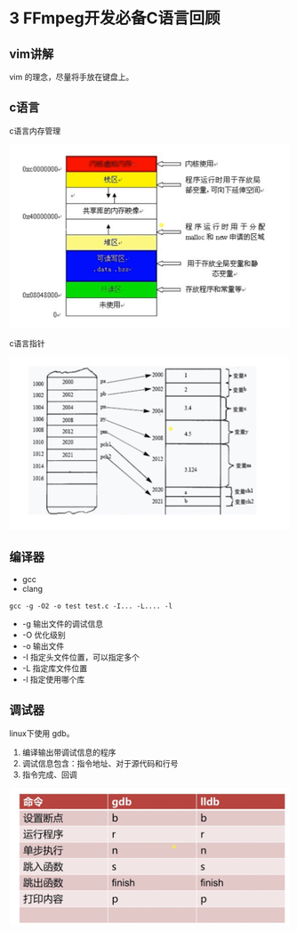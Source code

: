 # 3 FFmpeg开发必备C语言回顾

## vim讲解

vim 的理念，尽量将手放在键盘上。

## c语言

c语言内存管理

![](images/04-c-memory.png)

c语言指针

![](images/04-c-pointer.png)

## 编译器

- gcc
- clang

```shell
gcc -g -O2 -o test test.c -I... -L.... -l
```

- -g 输出文件的调试信息
- -O 优化级别
- -o 输出文件
- -I 指定头文件位置，可以指定多个
- -L 指定库文件位置
- -l 指定使用哪个库

## 调试器

linux下使用 gdb。

1. 编译输出带调试信息的程序
2. 调试信息包含：指令地址、对于源代码和行号
3. 指令完成、回调

![](images/04-c-gdb.png)

